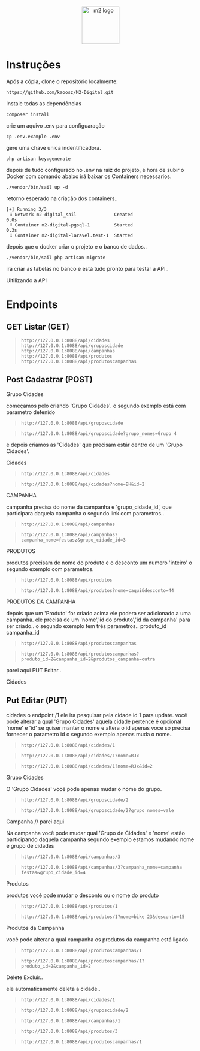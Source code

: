 <p align="center">
  <br>
  <img alt="m2 logo" width="100" src="https://media-exp1.licdn.com/dms/image/C4D0BAQHWSzDi11zMow/company-logo_200_200/0/1630935747067?e=1675296000&v=beta&t=bSW-tmbgzLag7bJ7m8pjYHU27gH0KJBdRNAv2bxGs9c"/>
  <br>
</p>



# Instruções

Após a cópia, clone o repositório localmente:
```
https://github.com/kaoosz/M2-Digital.git
```
Instale todas as dependências
```
composer install
```
crie um aquivo .env para configuaração
```
cp .env.example .env
```
gere uma chave unica indentificadora.
```
php artisan key:generate
```

depois de tudo configurado no .env na raiz do projeto, é hora de subir o Docker com comando abaixo irá baixar os Containers necessarios.

```
./vendor/bin/sail up -d
```

retorno esperado na criação dos containers..
```
[+] Running 3/3
 ⠿ Network m2-digital_sail              Created                                                                                                    0.0s
 ⠿ Container m2-digital-pgsql-1         Started                                                                                                    0.3s
 ⠿ Container m2-digital-laravel.test-1  Started 
```
depois que o docker criar o projeto e o banco de dados..

```
./vendor/bin/sail php artisan migrate
```

irá criar as tabelas no banco e está tudo pronto para testar a API..


Ultilizando a API


# Endpoints

## GET Listar (GET)
> `http://127.0.0.1:8088/api/cidades`  
> `http://127.0.0.1:8088/api/gruposcidade`  
> `http://127.0.0.1:8088/api/campanhas`  
> `http://127.0.0.1:8088/api/produtos`  
> `http://127.0.0.1:8088/api/produtoscampanhas`

## Post Cadastrar (POST)

Grupo Cidades

começamos pelo criando 'Grupo Cidades'.
o segundo exemplo está com parametro defenido


> `http://127.0.0.1:8088/api/gruposcidade`

> `http://127.0.0.1:8088/api/gruposcidade?grupo_nomes=Grupo 4`


e depois criamos as 'Cidades' que precisam estár dentro de um 'Grupo Cidades'.

Cidades

> `http://127.0.0.1:8088/api/cidades`

> `http://127.0.0.1:8088/api/cidades?nome=BH&id=2`

CAMPANHA

campanha precisa do nome da campanha e 'grupo_cidade_id', que participara daquela campanha
o segundo link com parametros..

> `http://127.0.0.1:8088/api/campanhas`

> `http://127.0.0.1:8088/api/campanhas?campanha_nome=festasz&grupo_cidade_id=3`

PRODUTOS

produtos precisam de nome do produto e o desconto um numero 'inteiro'
o segundo exemplo com parametros.

> `http://127.0.0.1:8088/api/produtos`

> `http://127.0.0.1:8088/api/produtos?nome=caqui&desconto=44`

PRODUTOS DA CAMPANHA

depois que um 'Produto' for criado acima ele podera ser adicionado a uma campanha.
ele precisa de um 'nome','id do produto','id da campanha' para ser criado..
o segundo exemplo tem três parametros..
produto_id
campanha_id

> `http://127.0.0.1:8088/api/produtoscampanhas`

> `http://127.0.0.1:8088/api/produtoscampanhas?produto_id=2&campanha_id=2&produtos_campanha=outra`

parei aqui
PUT Editar..

Cidades
## Put Editar (PUT)

cidades o endpoint /1 ele ira pesquisar pela cidade id 1 para update.
você pode alterar a qual 'Grupo Cidades' aquela cidade pertence
é opcional 'nome' e 'id' se quiser manter o nome e altera o id apenas
voce só precisa fornecer o parametro id
o segundo exemplo apenas muda o nome..

> `http://127.0.0.1:8088/api/cidades/1`

> `http://127.0.0.1:8088/api/cidades/1?nome=RJx`

> `http://127.0.0.1:8088/api/cidades/1?nome=RJx&id=2`


Grupo Cidades

O 'Grupo Cidades' você pode apenas mudar o nome do grupo.


> `http://127.0.0.1:8088/api/gruposcidade/2`

> `http://127.0.0.1:8088/api/gruposcidade/2?grupo_nomes=vale`


Campanha    // parei aqui

Na campanha você pode mudar qual 'Grupo de Cidades' e 'nome'
estão participando daquela campanha
segundo exemplo estamos mudando nome e grupo de cidades


> `http://127.0.0.1:8088/api/campanhas/3`

> `http://127.0.0.1:8088/api/campanhas/3?campanha_nome=campanha festas&grupo_cidade_id=4`

Produtos

produtos você pode mudar o desconto ou o nome do produto

> `http://127.0.0.1:8088/api/produtos/1`

> `http://127.0.0.1:8088/api/produtos/1?nome=bike 23&desconto=15`


Produtos da Campanha

você pode alterar a qual campanha os produtos da campanha está ligado


> `http://127.0.0.1:8088/api/produtoscampanhas/1`

> `http://127.0.0.1:8088/api/produtoscampanhas/1?produto_id=2&campanha_id=2`


Delete Excluir..

ele automaticamente deleta a cidade..

> `http://127.0.0.1:8088/api/cidades/1`  

> `http://127.0.0.1:8088/api/gruposcidade/2`  

> `http://127.0.0.1:8088/api/campanhas/1`  

> `http://127.0.0.1:8088/api/produtos/3`  

> `http://127.0.0.1:8088/api/produtoscampanhas/1`  




